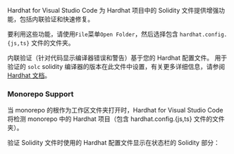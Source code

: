Hardhat for Visual Studio Code 为 Hardhat 项目中的 Solidity 文件提供增强功能，包括内联验证和快速修复。

要利用这些功能，请使用`File`菜单`Open Folder`，然后选择包含 `hardhat.config.{js,ts}` 文件的文件夹。

内联验证（针对代码显示编译器错误和警告）基于您的 Hardhat 配置文件。 用于验证的 `solc` solidity 编译器的版本在此文件中设置，有关更多详细信息，请参阅 [Hardhat 文档](https://hardhat.org/config/#solidity-configuration)。

### Monorepo Support
当 monorepo 的根作为工作区文件夹打开时，Hardhat for Visual Studio Code 将检测 monorepo 中的 Hardhat 项目（包含 hardhat.config.{js,ts} 文件的文件夹）。

验证 Solidity 文件时使用的 Hardhat 配置文件显示在状态栏的 Solidity 部分：